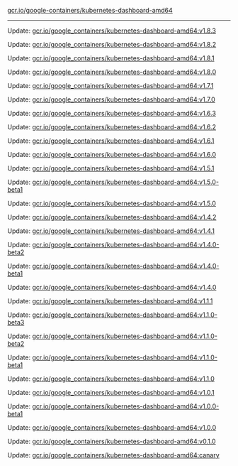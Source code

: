[gcr.io/google-containers/kubernetes-dashboard-amd64](https://hub.docker.com/r/cruse/kubernetes-dashboard-amd64/tags/) 

----
Update: [gcr.io/google_containers/kubernetes-dashboard-amd64:v1.8.3](https://hub.docker.com/r/cruse/kubernetes-dashboard-amd64/tags/)

Update: [gcr.io/google_containers/kubernetes-dashboard-amd64:v1.8.2](https://hub.docker.com/r/cruse/kubernetes-dashboard-amd64/tags/)

Update: [gcr.io/google_containers/kubernetes-dashboard-amd64:v1.8.1](https://hub.docker.com/r/cruse/kubernetes-dashboard-amd64/tags/)

Update: [gcr.io/google_containers/kubernetes-dashboard-amd64:v1.8.0](https://hub.docker.com/r/cruse/kubernetes-dashboard-amd64/tags/)

Update: [gcr.io/google_containers/kubernetes-dashboard-amd64:v1.7.1](https://hub.docker.com/r/cruse/kubernetes-dashboard-amd64/tags/)

Update: [gcr.io/google_containers/kubernetes-dashboard-amd64:v1.7.0](https://hub.docker.com/r/cruse/kubernetes-dashboard-amd64/tags/)

Update: [gcr.io/google_containers/kubernetes-dashboard-amd64:v1.6.3](https://hub.docker.com/r/cruse/kubernetes-dashboard-amd64/tags/)

Update: [gcr.io/google_containers/kubernetes-dashboard-amd64:v1.6.2](https://hub.docker.com/r/cruse/kubernetes-dashboard-amd64/tags/)

Update: [gcr.io/google_containers/kubernetes-dashboard-amd64:v1.6.1](https://hub.docker.com/r/cruse/kubernetes-dashboard-amd64/tags/)

Update: [gcr.io/google_containers/kubernetes-dashboard-amd64:v1.6.0](https://hub.docker.com/r/cruse/kubernetes-dashboard-amd64/tags/)

Update: [gcr.io/google_containers/kubernetes-dashboard-amd64:v1.5.1](https://hub.docker.com/r/cruse/kubernetes-dashboard-amd64/tags/)

Update: [gcr.io/google_containers/kubernetes-dashboard-amd64:v1.5.0-beta1](https://hub.docker.com/r/cruse/kubernetes-dashboard-amd64/tags/)

Update: [gcr.io/google_containers/kubernetes-dashboard-amd64:v1.5.0](https://hub.docker.com/r/cruse/kubernetes-dashboard-amd64/tags/)

Update: [gcr.io/google_containers/kubernetes-dashboard-amd64:v1.4.2](https://hub.docker.com/r/cruse/kubernetes-dashboard-amd64/tags/)

Update: [gcr.io/google_containers/kubernetes-dashboard-amd64:v1.4.1](https://hub.docker.com/r/cruse/kubernetes-dashboard-amd64/tags/)

Update: [gcr.io/google_containers/kubernetes-dashboard-amd64:v1.4.0-beta2](https://hub.docker.com/r/cruse/kubernetes-dashboard-amd64/tags/)

Update: [gcr.io/google_containers/kubernetes-dashboard-amd64:v1.4.0-beta1](https://hub.docker.com/r/cruse/kubernetes-dashboard-amd64/tags/)

Update: [gcr.io/google_containers/kubernetes-dashboard-amd64:v1.4.0](https://hub.docker.com/r/cruse/kubernetes-dashboard-amd64/tags/)

Update: [gcr.io/google_containers/kubernetes-dashboard-amd64:v1.1.1](https://hub.docker.com/r/cruse/kubernetes-dashboard-amd64/tags/)

Update: [gcr.io/google_containers/kubernetes-dashboard-amd64:v1.1.0-beta3](https://hub.docker.com/r/cruse/kubernetes-dashboard-amd64/tags/)

Update: [gcr.io/google_containers/kubernetes-dashboard-amd64:v1.1.0-beta2](https://hub.docker.com/r/cruse/kubernetes-dashboard-amd64/tags/)

Update: [gcr.io/google_containers/kubernetes-dashboard-amd64:v1.1.0-beta1](https://hub.docker.com/r/cruse/kubernetes-dashboard-amd64/tags/)

Update: [gcr.io/google_containers/kubernetes-dashboard-amd64:v1.1.0](https://hub.docker.com/r/cruse/kubernetes-dashboard-amd64/tags/)

Update: [gcr.io/google_containers/kubernetes-dashboard-amd64:v1.0.1](https://hub.docker.com/r/cruse/kubernetes-dashboard-amd64/tags/)

Update: [gcr.io/google_containers/kubernetes-dashboard-amd64:v1.0.0-beta1](https://hub.docker.com/r/cruse/kubernetes-dashboard-amd64/tags/)

Update: [gcr.io/google_containers/kubernetes-dashboard-amd64:v1.0.0](https://hub.docker.com/r/cruse/kubernetes-dashboard-amd64/tags/)

Update: [gcr.io/google_containers/kubernetes-dashboard-amd64:v0.1.0](https://hub.docker.com/r/cruse/kubernetes-dashboard-amd64/tags/)

Update: [gcr.io/google_containers/kubernetes-dashboard-amd64:canary](https://hub.docker.com/r/cruse/kubernetes-dashboard-amd64/tags/)

